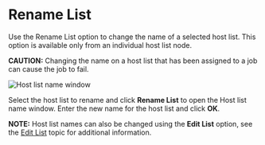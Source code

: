 # Rename List

Use the Rename List option to change the name of a selected host list. This option is available only
from an individual host list node.

**CAUTION:** Changing the name on a host list that has been assigned to a job can cause the job to
fail.

![Host list name window](/img/product_docs/accessanalyzer/admin/hostmanagement/actions/hostlistname.webp)

Select the host list to rename and click **Rename List** to open the Host list name window. Enter
the new name for the host list and click **OK**.

**NOTE:** Host list names can also be changed using the **Edit List** option, see the
[Edit List](/docs/accessanalyzer/12.0/host-management/actions/edit-list.md) topic for additional information.
